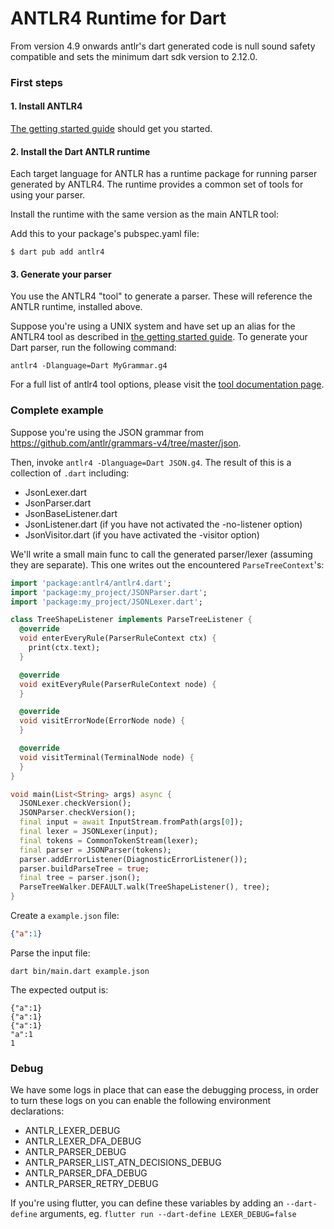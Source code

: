 # ANTLR4 Runtime for Dart

From version 4.9 onwards antlr's dart generated code is null sound safety compatible and sets the minimum dart sdk version to 2.12.0.

### First steps

#### 1. Install ANTLR4

[The getting started guide](https://github.com/antlr/antlr4/blob/master/doc/getting-started.md) 
should get you started.

#### 2. Install the Dart ANTLR runtime

Each target language for ANTLR has a runtime package for running parser 
generated by ANTLR4. The runtime provides a common set of tools for using your parser.

Install the runtime with the same version as the main ANTLR tool:

Add this to your package's pubspec.yaml file:
```console
$ dart pub add antlr4
```

#### 3. Generate your parser

You use the ANTLR4 "tool" to generate a parser. These will reference the ANTLR 
runtime, installed above.

Suppose you're using a UNIX system and have set up an alias for the ANTLR4 tool 
as described in [the getting started guide](https://github.com/antlr/antlr4/blob/master/doc/getting-started.md). 
To generate your Dart parser, run the following command:

```shell script
antlr4 -Dlanguage=Dart MyGrammar.g4
```

For a full list of antlr4 tool options, please visit the 
[tool documentation page](https://github.com/antlr/antlr4/blob/master/doc/tool-options.md).

### Complete example

Suppose you're using the JSON grammar from https://github.com/antlr/grammars-v4/tree/master/json.

Then, invoke `antlr4 -Dlanguage=Dart JSON.g4`. The result of this is a 
collection of `.dart` including:

* JsonLexer.dart
* JsonParser.dart
* JsonBaseListener.dart
* JsonListener.dart (if you have not activated the -no-listener option)
* JsonVisitor.dart (if you have activated the -visitor option)

We'll write a small main func to call the generated parser/lexer 
(assuming they are separate). This one writes out the encountered 
`ParseTreeContext`'s:

```dart
import 'package:antlr4/antlr4.dart';
import 'package:my_project/JSONParser.dart';
import 'package:my_project/JSONLexer.dart';

class TreeShapeListener implements ParseTreeListener {
  @override
  void enterEveryRule(ParserRuleContext ctx) {
    print(ctx.text);
  }

  @override
  void exitEveryRule(ParserRuleContext node) {
  }

  @override
  void visitErrorNode(ErrorNode node) {
  }

  @override
  void visitTerminal(TerminalNode node) {
  }
}

void main(List<String> args) async {
  JSONLexer.checkVersion();
  JSONParser.checkVersion();
  final input = await InputStream.fromPath(args[0]);
  final lexer = JSONLexer(input);
  final tokens = CommonTokenStream(lexer);
  final parser = JSONParser(tokens);
  parser.addErrorListener(DiagnosticErrorListener());
  parser.buildParseTree = true;
  final tree = parser.json();
  ParseTreeWalker.DEFAULT.walk(TreeShapeListener(), tree);
}
```

Create a `example.json` file:
```json
{"a":1}
```

Parse the input file:

```shell script
dart bin/main.dart example.json
```

The expected output is:

```
{"a":1}
{"a":1}
{"a":1}
"a":1
1
```

### Debug

We have some logs in place that can ease the debugging process, in order to turn these logs on you can enable the following environment declarations:

- ANTLR_LEXER_DEBUG
- ANTLR_LEXER_DFA_DEBUG
- ANTLR_PARSER_DEBUG
- ANTLR_PARSER_LIST_ATN_DECISIONS_DEBUG
- ANTLR_PARSER_DFA_DEBUG
- ANTLR_PARSER_RETRY_DEBUG

If you're using flutter, you can define these variables by adding an `--dart-define` arguments, eg. `flutter run --dart-define LEXER_DEBUG=false`
